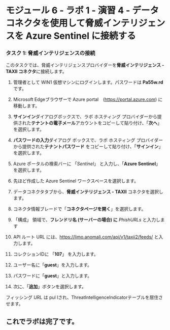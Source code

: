 ﻿# モジュール 6 - ラボ 1 - 演習 4 - データコネクタを使用して脅威インテリジェンスを Azure Sentinel に接続する

### タスク 1: 脅威インテリジェンスの接続

このタスクでは、脅威インテリジェンスプロバイダーを**脅威インテリジェンス - TAXII コネクタ**に接続します。

1. 管理者として WIN1 仮想マシンにログインします。パスワードは **Pa55w.rd** です。  

2. Microsoft Edgeブラウザーで Azure portal　(https://portal.azure.com) に移動します。

3. **サインイン**ダイアログボックスで、ラボ ホスティング プロバイダーから提供された**テナントの電子メール**アカウントをコピーして貼り付け、「**次へ**」を選択します。

4. **パスワードの入力**ダイアログ ボックスで、ラボ ホスティング プロバイダーから提供された**テナントパスワード** をコピーして貼り付け、「**サインイン**」を選択します。

5. Azure ポータルの検索バーに 「*Sentinel*」 と入力し、「**Azure Sentinel**」 を選択します。

6. 先ほど作成した Azure Sentinel ワークスペースを選択します。

7. データコネクタタブから、**脅威インテリジェンス - TAXII** コネクタを選択します。

8. コネクタ情報ブレードで「**コネクタページを開く**」を選択します。

9. 「構成」 領域で、**フレンドリ名 (サーバーの場合) に** *PhishURLs* と入力します

10. API ルート URL には、https://limo.anomali.com/api/v1/taxii2/feeds/ と入力します。

11. コレクションIDに 「**107**」 を入力します。

12. ユーザー名に「**guest**」を入力します。

13. パスワードに「**guest**」と入力します。

14. 次に、「**追加**」ボタンを選択します。  

フィッシング URL は pul lされ、ThreatIntelligenceIndicatorテーブルを居住させます。 

## これでラボは完了です。